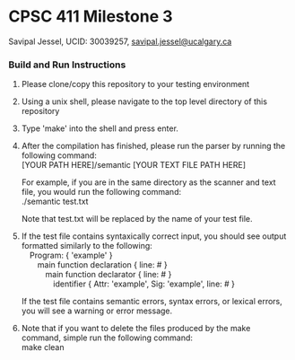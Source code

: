 # CPSC 411 Milestone 3

Savipal Jessel, UCID: 30039257, savipal.jessel@ucalgary.ca

### Build and Run Instructions

1. Please clone/copy this repository to your testing environment
2. Using a unix shell, please navigate to the top level directory of this repository
3. Type 'make' into the shell and press enter. <br />
4. After the compilation has finished, please run the parser by running the following command: <br />
    [YOUR PATH HERE]/semantic    [YOUR TEXT FILE PATH HERE]

    For example, if you are in the same directory as the scanner and text file, you would run the following command: <br />
    ./semantic test.txt <br />

    Note that test.txt will be replaced by the name of your test file.

5. If the test file contains syntaxically correct input, you should see output formatted similarly to the following: <br />
   &emsp;Program: { 'example' } <br />
   &emsp;&emsp;main function declaration { line: # } <br />
   &emsp;&emsp;&emsp;main function declarator { line: # } <br />
   &emsp;&emsp;&emsp;&emsp;identifier { Attr: 'example', Sig: 'example', line: # } <br />

   If the test file contains semantic errors, syntax errors, or lexical errors, you will see a warning or error message. 

6. Note that if you want to delete the files produced by the make command, simple run the following command: <br />
    make clean



